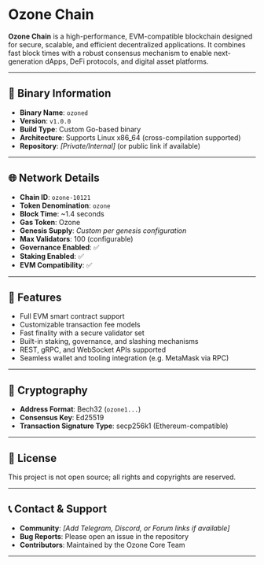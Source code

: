 # Ozone Chain


**Ozone Chain** is a high-performance, EVM-compatible blockchain designed for secure, scalable, and efficient decentralized applications. It combines fast block times with a robust consensus mechanism to enable next-generation dApps, DeFi protocols, and digital asset platforms.


---


## 🔧 Binary Information


- **Binary Name**: `ozoned`
- **Version**: `v1.0.0`
- **Build Type**: Custom Go-based binary
- **Architecture**: Supports Linux x86_64 (cross-compilation supported)
- **Repository**: _[Private/Internal]_ (or public link if available)


---


## 🌐 Network Details


- **Chain ID**: `ozone-10121`
- **Token Denomination**: `ozone`
- **Block Time**: ~1.4 seconds
- **Gas Token**: Ozone
- **Genesis Supply**: _Custom per genesis configuration_
- **Max Validators**: 100 (configurable)
- **Governance Enabled**: ✅
- **Staking Enabled**: ✅
- **EVM Compatibility**: ✅


---


## 🚀 Features


- Full EVM smart contract support
- Customizable transaction fee models
- Fast finality with a secure validator set
- Built-in staking, governance, and slashing mechanisms
- REST, gRPC, and WebSocket APIs supported
- Seamless wallet and tooling integration (e.g. MetaMask via RPC)


---


## 🔐 Cryptography


- **Address Format**: Bech32 (`ozone1...`)
- **Consensus Key**: Ed25519
- **Transaction Signature Type**: secp256k1 (Ethereum-compatible)


---


## 📎 License


This project is not open source; all rights and copyrights are reserved.


---


## 📞 Contact & Support


- **Community**: _[Add Telegram, Discord, or Forum links if available]_
- **Bug Reports**: Please open an issue in the repository
- **Contributors**: Maintained by the Ozone Core Team


---



